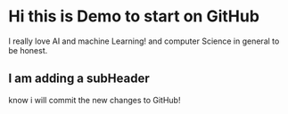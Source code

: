 # Hi this is Demo to start on GitHub

I really love AI and machine Learning! 
and computer Science in general to be honest.

## I am adding a subHeader 

know i will commit the new changes to GitHub!

